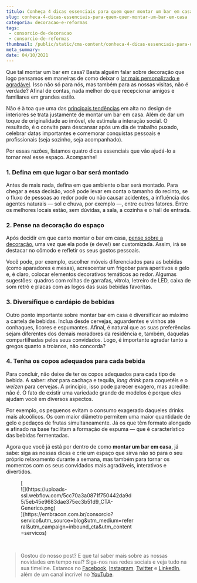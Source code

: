 ```yaml
---
titulo: Conheça 4 dicas essenciais para quem quer montar um bar em casa
slug: conheca-4-dicas-essenciais-para-quem-quer-montar-um-bar-em-casa
categoria: decoracao-e-reformas
tags:
 - consorcio-de-decoracao
 - consorcio-de-reformas
thumbnail: /public/static/cms-content/conheca-4-dicas-essenciais-para-quem-quer-montar-um-bar-em-casa.jpeg
meta_summary: 
date: 04/10/2021
---
```

Que tal montar um bar em casa? Basta alguém falar sobre decoração que logo pensamos em maneiras de como deixar o [lar mais personalizado e agradável](https://www.embracon.com.br/blog/confira-5-dicas-para-deixar-qualquer-ambiente-aconchegante). Isso não só para nós, mas também para as nossas visitas, não é verdade? Afinal de contas, nada melhor do que recepcionar amigos e familiares em grandes estilo.

Não é à toa que uma das [principais tendências](https://www.embracon.com.br/blog/vai-reformar-a-cozinha-confira-as-tendencias) em alta no design de interiores se trata justamente de montar um bar em casa. Além de dar um toque de originalidade ao imóvel, ele estimula a interação social. O resultado, é o convite para descansar após um dia de trabalho puxado, celebrar datas importantes e comemorar conquistas pessoais e profissionais (seja sozinho, seja acompanhado).

Por essas razões, listamos quatro dicas essenciais que vão ajudá-lo a tornar real esse espaço. Acompanhe!

### 1. Defina em que lugar o bar será montado

Antes de mais nada, defina em que ambiente o bar será montado. Para chegar a essa decisão, você pode levar em conta o tamanho do recinto, se o fluxo de pessoas ao redor pode ou não causar acidentes, a influência dos agentes naturais — sol e chuva, por exemplo —, entre outros fatores. Entre os melhores locais estão, sem dúvidas, a sala, a cozinha e o hall de entrada.

### 2. Pense na decoração do espaço

Após decidir em que canto montar o bar em casa, [pense sobre a decoração](https://www.embracon.com.br/blog/estilos-de-decoracao-conheca-os-principais-e-identifique-o-seu), uma vez que ela pode (e deve!) ser customizada. Assim, irá se destacar no cômodo e refletir os seus gostos pessoais.

Você pode, por exemplo, escolher móveis diferenciados para as bebidas (como aparadores e mesas), acrescentar um frigobar para aperitivos e gelo e, é claro, colocar elementos decorativos temáticos ao redor. Algumas sugestões: quadros com rolhas de garrafas, vitrola, letreiro de LED, caixa de som retrô e placas com as logos das suas bebidas favoritas.

### 3. Diversifique o cardápio de bebidas

Outro ponto importante sobre montar bar em casa é diversificar ao máximo a cartela de bebidas. Inclua desde cervejas, aguardentes e vinhos até conhaques, licores e espumantes. Afinal, é natural que as suas preferências sejam diferentes dos demais moradores da residência e, também, daquelas compartilhadas pelos seus convidados. Logo, é importante agradar tanto a gregos quanto a troianos, não concorda?

### 4. Tenha os copos adequados para cada bebida

Para concluir, não deixe de ter os copos adequados para cada tipo de bebida. A saber: *shot* para cachaça e tequila, *long drink* para coquetéis e o *weizen* para cervejas. A princípio, isso pode parecer exagero, mas acredite: não é. O fato de existir uma variedade grande de modelos é porque eles ajudam você em diversos aspectos.

Por exemplo, os pequenos evitam o consumo exagerado daqueles drinks mais alcoólicos. Os com maior diâmetro permitem uma maior quantidade de gelo e pedaços de frutas simultaneamente. Já os que têm formato alongado e afinado na base facilitam a formação de espuma — que é característico das bebidas fermentadas.

Agora que você já está por dentro de como **montar um bar em casa**, já sabe: siga as nossas dicas e crie um espaço que sirva não só para o seu próprio relaxamento durante a semana, mas também para tornar os momentos com os seus convidados mais agradáveis, interativos e divertidos.

<figure class="w-richtext-figure-type-image w-richtext-align-center" style="max-width:310px">[<div>![](https://uploads-ssl.webflow.com/5cc70a3a0871f750442da9d5/5eb45e9683dae375ec3b51d9_CTA-Generico.png)</div>](https://embracon.com.br/consorcio?servico&utm_source=blog&utm_medium=referral&utm_campaign=inbound_cta&utm_content=servicos)</figure>‍

> Gostou do nosso post? E que tal saber mais sobre as nossas novidades em tempo real? Siga-nos nas redes sociais e veja tudo na sua timeline. Estamos no [Facebook](https://www.facebook.com/embracon/), [Instagram](https://www.instagram.com/embraconoficial/), [Twitter](https://twitter.com/embracon) e [LinkedIn](https://www.linkedin.com/company/1018875/), além de um canal incrível no [YouTube](https://www.youtube.com/channel/UCL-Y0mv9zc73Iek48NLUBzQ).

‍
